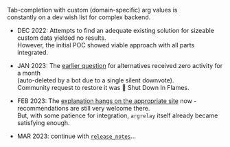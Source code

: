 
Tab-completion with custom (domain-specific) arg values is<br/>
constantly on a dev wish list for complex backend.

*   DEC 2022: Attempts to find an adequate existing solution for sizeable custom data yielded no results.<br/>
    However, the initial POC showed viable approach with all parts integrated.

*   JAN 2023: The [earlier question][earlier_stack_question] for alternatives received zero activity for a month<br/>
    (auto-deleted by a bot due to a single silent downvote).<br/>
    Community request to restore it was &#127925; Shut Down In Flames.
    <!--
    It "seeked recommendations" which tend to be spammed by answers<br/>
    (controversially, some spam in that case may actually help more than none).
    -->
  
*   FEB 2023: The [explanation hangs on the appropriate site][later_stack_question] now -<br/>
    recommendations are still very welcome there.<br/>
    But, with some patience for integration, `argrelay` itself already became satisfying enough.

*   MAR 2023: continue with [`release_notes`][release_notes]...

[earlier_stack_question]: https://stackoverflow.com/q/74996560/441652
[later_stack_question]: https://softwarerecs.stackexchange.com/questions/85247/
[release_notes]: ../release_notes/readme.md
